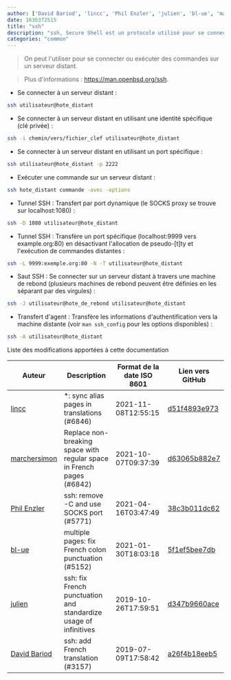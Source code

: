 ```yaml
---
author: ['David Bariod', 'lincc', 'Phil Enzler', 'julien', 'bl-ue', 'marchersimon']
date: 1636372515
title: "ssh"
description: "ssh, Secure Shell est un protocole utilisé pour se connecter de façon sécurisée à des systèmes distants."
categories: "common"
---
```

> On peut l'utiliser pour se connecter ou exécuter des commandes sur un serveur distant.

> Plus d'informations : <https://man.openbsd.org/ssh>.

- Se connecter à un serveur distant :

```bash
ssh utilisateur@hote_distant
```

- Se connecter à un serveur distant en utilisant une identité spécifique (clé privée) :

```bash
ssh -i chemin/vers/fichier_clef utilisateur@hote_distant
```

- Se connecter à un serveur distant en utilisant un port spécifique :

```bash
ssh utilisateur@hote_distant -p 2222
```

- Exécuter une commande sur un serveur distant :

```bash
ssh hote_distant commande -avec -options
```

- Tunnel SSH : Transfert par port dynamique (le SOCKS proxy se trouve sur localhost:1080) :

```bash
ssh -D 1080 utilisateur@hote_distant
```

- Tunnel SSH : Transfère un port spécifique (localhost:9999 vers example.org:80) en désactivant l'allocation de pseudo-[t]ty et l'exécution de commandes distantes :

```bash
ssh -L 9999:exemple.org:80 -N -T utilisateur@hote_distant
```

- Saut SSH : Se connecter sur un serveur distant à travers une machine de rebond (plusieurs machines de rebond peuvent être définies en les séparant par des virgules) :

```bash
ssh -J utilisateur@hote_de_rebond utilisateur@hote_distant
```

- Transfert d'agent : Transfère les informations d'authentification vers la machine distante (voir `man ssh_config` pour les options disponibles) :

```bash
ssh -A utilisateur@hote_distant
```
Liste des modifications apportées à cette documentation


Auteur | Description | Format de la date ISO 8601 | Lien vers GitHub
------|-----|-----|-----
[lincc](mailto:46962923+blueskyson@users.noreply.github.com) | *: sync alias pages in translations (#6846) | 2021-11-08T12:55:15 | [d51f4893e973](https://github.com/tldr-pages/tldr/commit/d51f4893e973508f79168db1220c0556c9f88743)
[marchersimon](mailto:50295997+marchersimon@users.noreply.github.com) | Replace non-breaking space with regular space in French pages (#6842) | 2021-10-07T09:37:39 | [d63065b882e7](https://github.com/tldr-pages/tldr/commit/d63065b882e77c3d3361e76cfa7f28bf5415832e)
[Phil Enzler](mailto:phil@pushbutton.studio) | ssh: remove -C and use SOCKS port (#5771) | 2021-04-16T03:47:49 | [38c3b011dc62](https://github.com/tldr-pages/tldr/commit/38c3b011dc62cb45b7c2df5708bd3a6a02ec0fe3)
[bl-ue](mailto:54780737+bl-ue@users.noreply.github.com) | multiple pages: fix French colon punctuation (#5152) | 2021-01-30T18:03:18 | [5f1ef5bee7db](https://github.com/tldr-pages/tldr/commit/5f1ef5bee7dba1b2749d25e4d0a7be22c89cf8b4)
[julien](mailto:git@julienc.io) | ssh: fix French punctuation and standardize usage of infinitives | 2019-10-26T17:59:51 | [d347b9660ace](https://github.com/tldr-pages/tldr/commit/d347b9660ace39384f489295356786d00fd3c851)
[David Bariod](mailto:davidriod@googlemail.com) | ssh: add French translation (#3157) | 2019-07-09T17:58:42 | [a26f4b18eeb5](https://github.com/tldr-pages/tldr/commit/a26f4b18eeb5301c247a7d0cb75dc24d25b3c4f9)

